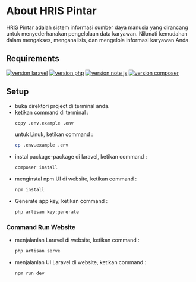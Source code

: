 # About HRIS Pintar
HRIS Pintar adalah sistem informasi sumber daya manusia yang dirancang untuk menyederhanakan pengelolaan data karyawan. Nikmati kemudahan dalam mengakses, menganalisis, dan mengelola informasi karyawan Anda.

## Requirements

<a href="https://laravel.com/docs/10.x"><img src="https://img.shields.io/badge/laravel-v10-blue" alt="version laravel"></a>
<a href="https://windows.php.net/download#php-8.2"><img src="https://img.shields.io/badge/PHP-v8.2.4-blue" alt="version php"></a>
<a href="https://nodejs.org/en/blog/release/v10.1.0"><img src="https://img.shields.io/badge/NPM-v10.1.0-green" alt="version note js"></a>
<a href="https://getcomposer.org/download/2.6.5/composer.phar"><img src="https://img.shields.io/badge/COMPOSER-v2.6.5-brown" alt="version composer"></a>

## Setup

-   buka direktori project di terminal anda.
-   ketikan command di terminal :
    ```bash
    copy .env.example .env
    ```
    untuk Linuk, ketikan command :
    ```bash
    cp .env.example .env
    ```
-   instal package-package di laravel, ketikan command :
    ```bash
    composer install
    ```
-   menginstal npm UI di website, ketikan command :
    ```bash
    npm install
    ```
-   Generate app key, ketikan command :
    ```bash
    php artisan key:generate
    ```

### Command Run Website

-   menjalanlan Laravel di website, ketikan command :
    ```bash
    php artisan serve
    ```
-   menjalanlan UI Laravel di website, ketikan command :
    ```bash
    npm run dev
    ```